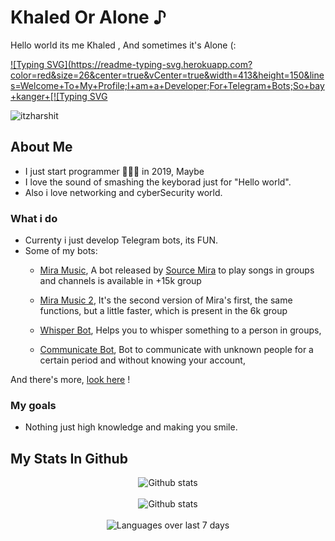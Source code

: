 # Khaled Or Alone ♪ [](https://komarev.com/ghpvc/?username=AYMENJD&color=blueviolet)
Hello world its me Khaled , And sometimes it's Alone (:

[![Typing SVG](https://readme-typing-svg.herokuapp.com?color=red&size=26&center=true&vCenter=true&width=413&height=150&lines=Welcome+To+My+Profile;I+am+a+Developer;For+Telegram+Bots;So+bay+kanger+[![Typing SVG](https://readme-typing-svg.herokuapp.com?color=red&size=26&center=true&vCenter=true&width=413&height=150&lines=Harshit+Shrivastav;Android+App+Developer;Telegram+Bot+Developer;Good+Luck+👋)
<p align="left"> <img src="https://komarev.com/ghpvc/?username=itzharshit&label=Profile%20views&color=0e75b6&style=flat" alt="itzharshit" /> </p>

## About Me
- I just start programmer 🧑🏻‍💻 in 2019, Maybe
- I love the sound of smashing the keyborad just for "Hello world".
- Also i love networking and cyberSecurity world.

### What i do
- Currenty i just develop Telegram bots, its FUN.
- Some of my bots: 
  - [Mira Music](https://t.me/NKQBoT), A bot released by [Source Mira](T.me/NvvvC) to play songs in groups and channels is available in +15k group

  - [Mira Music 2](https://t.me/Kn0Bot), It's the second version of Mira's first, the same functions, but a little faster, which is present in the 6k group

  - [Whisper Bot](https://t.me/qpHBoT), Helps you to whisper something to a person in groups,

  - [Communicate Bot](https://t.me/TTP1), Bot to communicate with unknown people for a certain period and without knowing your account,

And there's more, [look here](http://t.me/NvvvC/185) !

### My goals
- Nothing just high knowledge and making you smile.

## My Stats In Github

<div align='center'>
  <img src='https://github-readme-stats.vercel.app/api?username=balvx&show_icons=true&count_private=true&theme=radical&cache_seconds=86400' alt='Github stats' align='center' />
</div>
<br />
<div align='center'>
    <img src='https://github-readme-streak-stats.herokuapp.com/?user=BALVX&theme=dark&hide_border=true&date_format=M%20j[%2C%20Y]' alt='Github stats' align='center' />
</div>
<br />
<div align='center'>
    <img src='https://github-readme-stats.vercel.app/api/wakatime?username=AA&layout=compact' alt='Languages over last 7 days' align='center' />
</div>
<br />
